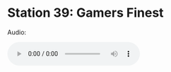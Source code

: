 
# Station 39: Gamers Finest 

Audio: 

<audio controls>
  <source src="https://github.com/kipppunkte/kipppunkte/raw/gh-pages/assets/39_Gamers Finest.mp3" type="audio/mpeg">
  Your browser does not support the audio tag.
</audio>
